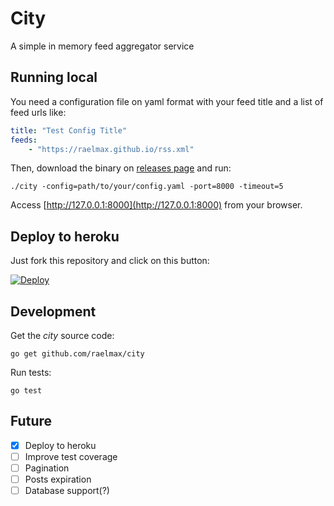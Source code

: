 # City
A simple in memory feed aggregator service


## Running local

You need a configuration file on yaml format with your feed title and a
list of feed urls like:

```yaml
title: "Test Config Title"
feeds:
    - "https://raelmax.github.io/rss.xml"
```

Then, download the binary on [releases page](https://github.com/raelmax/city/releases) and run:
```
./city -config=path/to/your/config.yaml -port=8000 -timeout=5
```

Access [http://127.0.0.1:8000](http://127.0.0.1:8000) from your browser.

## Deploy to heroku

Just fork this repository and click on this button:

[![Deploy](https://www.herokucdn.com/deploy/button.svg)](https://heroku.com/deploy)

## Development

Get the _city_ source code:
```
go get github.com/raelmax/city
```

Run tests:
```
go test
```

## Future

- [x] Deploy to heroku
- [ ] Improve test coverage
- [ ] Pagination
- [ ] Posts expiration
- [ ] Database support(?)
